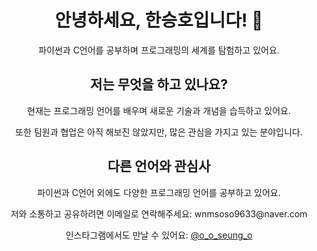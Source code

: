 <div align="center">
  <h1>안녕하세요, 한승호입니다! 👋</h1>
  <p>파이썬과 C언어를 공부하며 프로그래밍의 세계를 탐험하고 있어요.</p>
</div>

<div align="center">
  <h2>저는 무엇을 하고 있나요?</h2>
  <p>현재는 프로그래밍 언어를 배우며 새로운 기술과 개념을 습득하고 있어요.</p>
  <p>또한 팀원과 협업은 아직 해보진 않았지만, 많은 관심을 가지고 있는 분야입니다.</p>
</div>

<div align="center">
  <h2>다른 언어와 관심사</h2>
  <p>파이썬과 C언어 외에도 다양한 프로그래밍 언어를 공부하고 있어요.</p>
  <p>저와 소통하고 공유하려면 이메일로 연락해주세요: wnmsoso9633@naver.com</p>
  <p>인스타그램에서도 만날 수 있어요: <a href="https://www.instagram.com/o_o_seung_o/">@o_o_seung_o</a></p>
</div>

<!---
kanuseungho/kanuseungho는 ✨ 특별한 ✨ 리포지터리입니다. 이 README.md 파일은 여러분의 GitHub 프로필에 나타납니다.
"미리보기" 링크를 클릭하여 변경 사항을 확인할 수 있습니다.
--->
